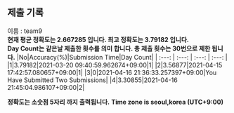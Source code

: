 


  
## 제출 기록  
이름 : team9  
**현재 평균 정확도는 2.667285 입니다. 최고 정확도는 3.79182 입니다.**  
**Day Count는 같은날 제출한 횟수를 의미 합니다. 총 제출 횟수는 30번으로 제한 됩니다.**
|No|Accuracy(%)|Submission Time|Day Count|
| :---: | :---: | :---: | :---: |
|1|3.79182|2021-03-20 09:40:59.962674+09:00|1|
|2|3.56877|2021-04-15 17:42:57.080657+09:00|1|
|3|0|2021-04-16 21:36:33.257397+09:00|You Have Submitted Two Submissions|
|4|3.30855|2021-04-16 21:45:04.986107+09:00|2|


**정확도는 소숫점 5자리 까지 출력됩니다.**
**Time zone is seoul,korea (UTC+9:00)**
